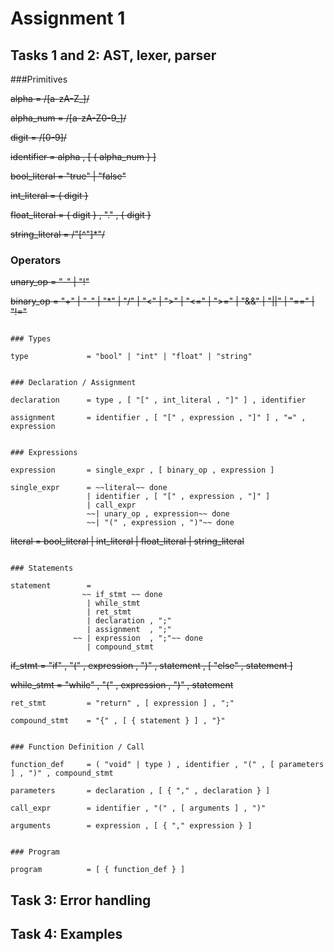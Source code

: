 # Assignment 1

## Tasks 1 and 2: AST, lexer, parser


###Primitives

~~alpha            = /[a-zA-Z_]/~~

~~alpha_num        = /[a-zA-Z0-9_]/~~

~~digit            = /[0-9]/~~

~~identifier       = alpha , [ { alpha_num } ]~~

~~bool_literal     = "true" | "false"~~

~~int_literal      = { digit }~~

~~float_literal    = { digit } , "." , { digit }~~

~~string_literal   = /"[^"]*"/~~


### Operators

~~unary_op         = "-" | "!"~~

~~binary_op        = "+"  | "-" | "*" | "/" 
                 | "<"  | ">" | "<=" | ">=" 
                 | "&&" | "||" 
                 | "==" | "!="~~
```

### Types

type             = "bool" | "int" | "float" | "string"


### Declaration / Assignment

declaration      = type , [ "[" , int_literal , "]" ] , identifier

assignment       = identifier , [ "[" , expression , "]" ] , "=" , expression


### Expressions

expression       = single_expr , [ binary_op , expression ]

single_expr      = ~~literal~~ done
                 | identifier , [ "[" , expression , "]" ]
                 | call_expr
                 ~~| unary_op , expression~~ done
                 ~~| "(" , expression , ")"~~ done
```
~~literal          = bool_literal
                 | int_literal
                 | float_literal
                 | string_literal~~
```

### Statements

statement        = 
                ~~ if_stmt ~~ done
                 | while_stmt
                 | ret_stmt
                 | declaration , ";"
                 | assignment  , ";"
              ~~ | expression  , ";"~~ done
                 | compound_stmt
```
~~if_stmt          = "if" , "(" , expression , ")" , statement , [ "else" , statement ]~~

~~while_stmt       = "while" , "(" , expression , ")" , statement~~
```
ret_stmt         = "return" , [ expression ] , ";"

compound_stmt    = "{" , [ { statement } ] , "}"


### Function Definition / Call

function_def     = ( "void" | type ) , identifier , "(" , [ parameters ] , ")" , compound_stmt

parameters       = declaration , [ { "," , declaration } ]

call_expr        = identifier , "(" , [ arguments ] , ")"

arguments        = expression , [ { "," expression } ]


### Program

program          = [ { function_def } ]
```

## Task 3: Error handling

## Task 4: Examples

